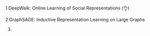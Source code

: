 1.DeepWalk: Online Learning of Social Representations (:ok_hand:)

2.GraphSAGE: Inductive Representation Learning on Large Graphs

3.
